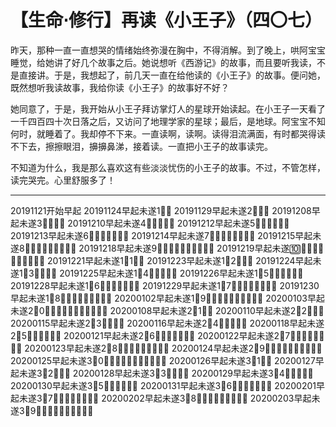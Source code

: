 # 【生命⋅修行】再读《小王子》（四〇七）

昨天，那种一直一直想哭的情绪始终弥漫在胸中，不得消解。到了晚上，哄阿宝宝睡觉，给她讲了好几个故事之后。她说想听《西游记》的故事，而且要听我读，不是直接讲。于是，我想起了，前几天一直在给他读的《小王子》的故事。便问她，既然想听我读故事，我给你读《小王子》的故事好不好？

她同意了，于是，我开始从小王子拜访掌灯人的星球开始读起。在小王子一天看了一千四百四十次日落之后，又访问了地理学家的星球；最后，是地球。阿宝宝不知何时，就睡着了。我却停不下来。一直读啊，读啊。读得泪流满面，有时都哭得读不下去，擦擦眼泪，擤擤鼻涕，接着读。一直把小王子的故事读完。

不知道为什么，我是那么喜欢这有些淡淡忧伤的小王子的故事。不过，不管怎样，读完哭完。心里舒服多了！



----

20191121开始早起
20191124早起未遂1⃣️💪
20191129早起未遂2⃣️💪💪
20191208早起未遂3⃣️💪💪💪
20191210早起未遂4⃣️💪💪💪💪
20191212早起未遂5⃣️💪💪💪💪💪
20191213早起未遂6⃣️💪💪💪💪💪💪
20191214早起未遂7⃣️💪💪💪💪💪💪💪
20191215早起未遂8⃣️💪💪💪💪💪💪💪💪
20191218早起未遂9⃣️💪💪💪💪💪💪💪💪💪
20191219早起未遂🔟💪💪💪💪💪💪💪💪💪💪
20191221早起未遂1⃣️1⃣️💪
20191223早起未遂1⃣️2⃣️💪💪
20191224早起未遂1⃣️3⃣️💪💪💪
20191225早起未遂1⃣️4⃣️💪💪💪💪
20191226早起未遂1⃣️5⃣️💪💪💪💪💪
20191228早起未遂1⃣️6⃣️💪💪💪💪💪💪
20191229早起未遂1⃣️7⃣️💪💪💪💪💪💪💪
20191230早起未遂1⃣️8⃣️💪💪💪💪💪💪💪💪
20200102早起未遂1⃣️9⃣️💪💪💪💪💪💪💪💪💪
20200103早起未遂2⃣️0⃣️💪💪💪💪💪💪💪💪💪💪
20200108早起未遂2⃣️1⃣️💪
20200110早起未遂2⃣️2⃣️💪💪
20200115早起未遂2⃣️3⃣️💪💪💪
20200116早起未遂2⃣️4⃣️💪💪💪💪
20200118早起未遂2⃣️5⃣️💪💪💪💪💪
20200121早起未遂2⃣️6⃣️💪💪💪💪💪💪
20200122早起未遂2⃣️7⃣️💪💪💪💪💪💪💪
20200123早起未遂2⃣️8⃣️💪💪💪💪💪💪💪💪
20200124早起未遂2⃣️9⃣️💪💪💪💪💪💪💪💪💪
20200125早起未遂3⃣️0⃣️💪💪💪💪💪💪💪💪💪💪
20200126早起未遂3⃣️1⃣️💪
20200127早起未遂3⃣️2⃣️💪💪
20200128早起未遂3⃣️3⃣️💪💪💪
20200129早起未遂3⃣️4⃣️💪💪💪💪
20200130早起未遂3⃣️5⃣️💪💪💪💪💪
20200131早起未遂3⃣️6⃣️💪💪💪💪💪💪
20200201早起未遂3⃣️7⃣️💪💪💪💪💪💪💪
20200202早起未遂3⃣️8⃣️💪💪💪💪💪💪💪💪
20200203早起未遂3⃣️9⃣️💪💪💪💪💪💪💪💪💪